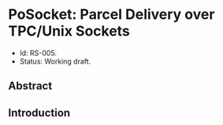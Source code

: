 # PoSocket: Parcel Delivery over TPC/Unix Sockets

- Id: RS-005.
- Status: Working draft.

## Abstract

## Introduction

